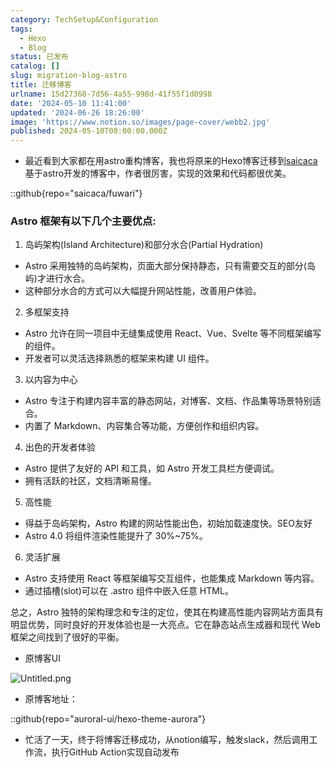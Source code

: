 ```yaml
---
category: TechSetup&Configuration
tags:
  - Hexo
  - Blog
status: 已发布
catalog: []
slug: migration-blog-astro
title: 迁移博客
urlname: 15d27368-7d56-4a55-998d-41f55f1d0998
date: '2024-05-10 11:41:00'
updated: '2024-06-26 18:26:00'
image: 'https://www.notion.so/images/page-cover/webb2.jpg'
published: 2024-05-10T08:00:00.000Z
---
```

- 最近看到大家都在用astro重构博客，我也将原来的Hexo博客迁移到[saicaca](https://github.com/saicaca/fuwari)基于astro开发的博客中，作者很厉害，实现的效果和代码都很优美。

::github{repo="saicaca/fuwari"}


### Astro 框架有以下几个主要优点:



1. 岛屿架构(Island Architecture)和部分水合(Partial Hydration)
- Astro 采用独特的岛屿架构，页面大部分保持静态，只有需要交互的部分(岛屿)才进行水合。
- 这种部分水合的方式可以大幅提升网站性能，改善用户体验。

2. 多框架支持
- Astro 允许在同一项目中无缝集成使用 React、Vue、Svelte 等不同框架编写的组件。
- 开发者可以灵活选择熟悉的框架来构建 UI 组件。

3. 以内容为中心
- Astro 专注于构建内容丰富的静态网站，对博客、文档、作品集等场景特别适合。
- 内置了 Markdown、内容集合等功能，方便创作和组织内容。

4. 出色的开发者体验
- Astro 提供了友好的 API 和工具，如 Astro 开发工具栏方便调试。
- 拥有活跃的社区，文档清晰易懂。

5. 高性能
- 得益于岛屿架构，Astro 构建的网站性能出色，初始加载速度快。SEO友好
- Astro 4.0 将组件渲染性能提升了 30%~75%。

6. 灵活扩展
- Astro 支持使用 React 等框架编写交互组件，也能集成 Markdown 等内容。
- 通过插槽(slot)可以在 .astro 组件中嵌入任意 HTML。

总之，Astro 独特的架构理念和专注的定位，使其在构建高性能内容网站方面具有明显优势，同时良好的开发体验也是一大亮点。它在静态站点生成器和现代 Web 框架之间找到了很好的平衡。

- 原博客UI

![Untitled.png](https://prod-files-secure.s3.us-west-2.amazonaws.com/5d24fe63-e567-4804-86f9-9fdc62e13082/3d59c350-432a-4fb6-a08f-0638fef2026e/Untitled.png?X-Amz-Algorithm=AWS4-HMAC-SHA256&X-Amz-Content-Sha256=UNSIGNED-PAYLOAD&X-Amz-Credential=ASIAZI2LB466VPUEGV2O%2F20250216%2Fus-west-2%2Fs3%2Faws4_request&X-Amz-Date=20250216T213214Z&X-Amz-Expires=3600&X-Amz-Security-Token=IQoJb3JpZ2luX2VjED0aCXVzLXdlc3QtMiJGMEQCIF8YkGaej0S3XJu4ZcVgcNKGJalS8VhaqyP4ji2mOKcnAiAEpYqm3Qnvlqz9DfoLJpkT%2BFGyRWmV%2F%2FjYrm5mMKbQDCr%2FAwhmEAAaDDYzNzQyMzE4MzgwNSIMQLKqndjaPju4ydsxKtwDBSA9ihHXOeKeZqvhfX4VqW3A%2BLFf3ldqTpSWR%2B9SAhdqn7BOikU7ObY2Ftp4JIEtphgYK8yXB2Z%2FzhsiqQP45WXVqExucP3ifx707GxLqb41Br6KeMrN4kvLy7RMaRVd1wp%2Fo9bHBvbd7ajD6np%2FndcQzDTY8wGzkh1P98g8sqOoY1kgElK7A3Kxe9LEA94iw0I0YMewkZC3Y6wlLbut0F0GoBGCjtNU%2FIKZYP4FSUpjfdpjMqD8ROV9O444u%2F6XDJduMKzvgO4%2Ff2r%2FCbcacZksK3bb%2BY68YlAUUO2A4yHXlxfaakQHu7zlj%2FMvAtqqgR2OlEDHHxBVALzhVMA08RRDjB5gaR98Od5v7WOV3FY%2FZOeuTEN4jWtkLSGZluAlZLfZ3%2BQYcgBIDlWHLI%2BeS%2FSDTEjbOLf83C63igaBntVbJ%2FrkU8NIHq3nGb%2BsQiH5P8GoXqVlvMhzOhItkAoSSfw8SsHIefHfUv%2BiqW%2FvXsUJkJbhofwGIG%2F9q%2B5T8IpZTuUFPPU46zbwMR0zAThCZCKjZkLI2kWuVj34cC96MudXKEbqJd1EBc%2FIPNAxf5UfSrO4PPfssGwhvCdzKw1W7Q9%2B9Ri2RUfWKF0p3MvFCYJrvrSXdEPpF2Gxqe8wyaPJvQY6pgEzyfpw%2FcL0kIipEAnJdAEYhRKShARzuu9e8uMbFdMcwCxdDdfl7zpQyyATPIgyPzGbCGYBifKPnly43CwdLlYk%2BWQ05vdaauKcYwP%2BiKPr1N32qoQJxQHXR7e4vZrNx8EmT8VHjdx9ZV2svLvz%2F%2BXiyWBvciE8Vn%2BzHffzzEmhsCq67T4xzqvzxLiNpOH7lidPjidooOrIbzOWoK2yLSanMvrilN7M&X-Amz-Signature=1131d0ff0054947696bc18f43011d57343c469c1811fff0a997309235ce96d26&X-Amz-SignedHeaders=host&x-id=GetObject)

- 原博客地址：

::github{repo="auroral-ui/hexo-theme-aurora"}

- 忙活了一天，终于将博客迁移成功，从notion编写，触发slack，然后调用工作流，执行GitHub Action实现自动发布
